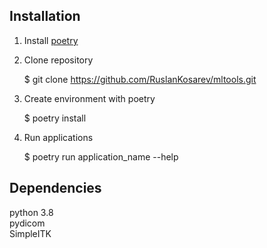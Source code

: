 
## Installation 

1. Install [poetry](https://python-poetry.org)

2. Clone repository

    $ git clone https://github.com/RuslanKosarev/mltools.git

3. Create environment with poetry

    $ poetry install 

4. Run applications

    $ poetry run application_name --help

## Dependencies

   python 3.8 \
   pydicom \
   SimpleITK
   